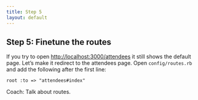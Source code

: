 ```yaml
---
title: Step 5
layout: default
---
```


## Step 5: Finetune the routes
If you try to open [http://localhost:3000/attendees](http://localhost:3000/attendees "localhost") it still shows the default page. Let’s make it redirect to the attendees page. Open `config/routes.rb` and add the following after the first line:

    root :to => "attendees#index"

<p class="lead coach">Coach: Talk about routes.</p>
